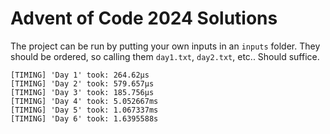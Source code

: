 # Advent of Code 2024 Solutions

The project can be run by putting your own inputs in an `inputs` folder.
They should be ordered, so calling them `day1.txt`, `day2.txt`, etc.. Should suffice.

```
[TIMING] 'Day 1' took: 264.62µs
[TIMING] 'Day 2' took: 579.657µs
[TIMING] 'Day 3' took: 185.756µs
[TIMING] 'Day 4' took: 5.052667ms
[TIMING] 'Day 5' took: 1.067337ms
[TIMING] 'Day 6' took: 1.6395588s
```